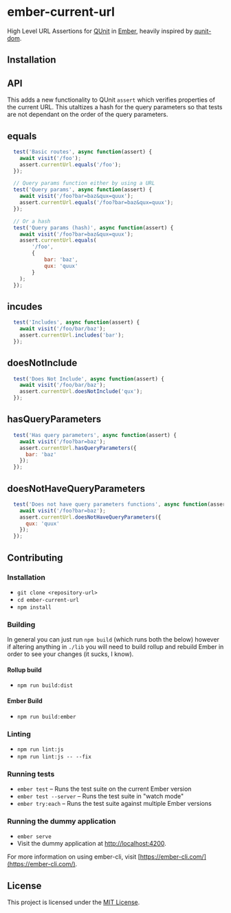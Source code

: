 ember-current-url
==============================================================================

High Level URL Assertions for [QUnit](https://qunitjs.com/) in [Ember](http://emberjs.com), heavily inspired by [qunit-dom](https://github.com/simplabs/qunit-dom).

Installation
------------------------------------------------------------------------------

<!-- ```
ember install ember-current-url
```

Then run [this codemod](https://github.com/dexturr/ember-current-url-codemod) in you project directory order to migrate.  To run the codemod:

If you do not have jscodeshift installed globally, then run: `npm i jscodeshift -g`

To perform the transformation run the following command: 

`jscodeshift -t https://raw.githubusercontent.com/dexturr/ember-current-url-codemod/master/index.js ./tests` -->

API
------------------------------------------------------------------------------

This adds a new functionality to QUnit `assert` which verifies properties of the current URL. This utaltizes a hash for the query parameters so that tests are not dependant on the order of the query parameters.

## equals

```js
  test('Basic routes', async function(assert) {
    await visit('/foo');
    assert.currentUrl.equals('/foo');
  });

  // Query params function either by using a URL 
  test('Query params', async function(assert) {
    await visit('/foo?bar=baz&qux=quux');
    assert.currentUrl.equals('/foo?bar=baz&qux=quux');
  });

  // Or a hash
  test('Query params (hash)', async function(assert) {
    await visit('/foo?bar=baz&qux=quux');
    assert.currentUrl.equals(
        '/foo', 
        { 
            bar: 'baz', 
            qux: 'quux' 
        }
    );
  });
```

## incudes

```js
  test('Includes', async function(assert) {
    await visit('/foo/bar/baz');
    assert.currentUrl.includes('bar');
  });
```

## doesNotInclude

```js
  test('Does Not Include', async function(assert) {
    await visit('/foo/bar/baz');
    assert.currentUrl.doesNotInclude('qux');
  });
```

## hasQueryParameters

```js
  test('Has query parameters', async function(assert) {
    await visit('/foo?bar=baz');
    assert.currentUrl.hasQueryParameters({
      bar: 'baz'
    });
  });
```


## doesNotHaveQueryParameters

```js
  test('Does not have query parameters functions', async function(assert) {
    await visit('/foo?bar=baz');
    assert.currentUrl.doesNotHaveQueryParameters({
      qux: 'quux'
    });
  });
```


Contributing
------------------------------------------------------------------------------

### Installation

* `git clone <repository-url>`
* `cd ember-current-url`
* `npm install`

### Building

In general you can just run `npm build` (which runs both the below) however if altering anything in `./lib` you will need to build rollup and rebuild Ember in order to see your changes (it sucks, I know).

#### Rollup build

* `npm run build:dist`

#### Ember Build

* `npm run build:ember`

### Linting

* `npm run lint:js`
* `npm run lint:js -- --fix`

### Running tests

* `ember test` – Runs the test suite on the current Ember version
* `ember test --server` – Runs the test suite in "watch mode"
* `ember try:each` – Runs the test suite against multiple Ember versions

### Running the dummy application

* `ember serve`
* Visit the dummy application at [http://localhost:4200](http://localhost:4200).

For more information on using ember-cli, visit [https://ember-cli.com/](https://ember-cli.com/).

License
------------------------------------------------------------------------------

This project is licensed under the [MIT License](LICENSE.md).
